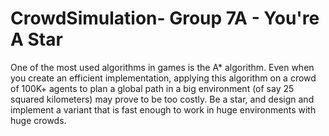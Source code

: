 # CrowdSimulation- Group 7A - You're A Star
One of the most used algorithms in games is the A* algorithm. Even when you create an efficient implementation, applying this algorithm on a crowd of 100K+ agents to plan a global path in a big environment (of say 25 squared kilometers) may prove to be too costly. Be a star, and design and implement a variant that is fast enough to work in huge environments with huge crowds.

